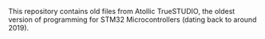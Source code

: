 This repository contains old files from Atollic TrueSTUDIO, the oldest version of programming for STM32 Microcontrollers (dating back to around 2019). 
